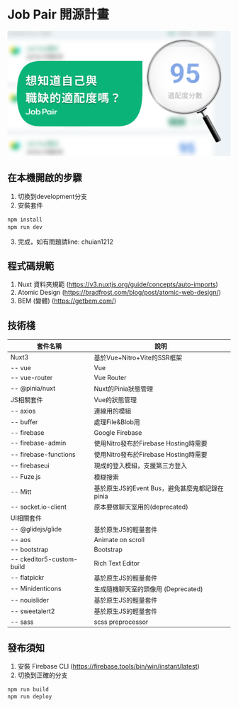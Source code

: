 # Job Pair 開源計畫
![Job Pair Logo](./assets/ogImageJob.png)

## 在本機開啟的步驟
1. 切換到development分支
2. 安裝套件
```javascript
npm install
npm run dev
```
3. 完成，如有問題請line: chuian1212

## 程式碼規範
1. Nuxt 資料夾規範 (https://v3.nuxtjs.org/guide/concepts/auto-imports)
2. Atomic Design (https://bradfrost.com/blog/post/atomic-web-design/)
3. BEM (變體) (https://getbem.com/)

## 技術棧
| 套件名稱                   | 說明                                           |
| -------------------------- | ---------------------------------------------- |
| Nuxt3                      | 基於Vue+Nitro+Vite的SSR框架                    |
| --  vue                    | Vue                                            |
| --  vue-router             | Vue Router                                     |
| --  @pinia/nuxt            | Nuxt的Pinia狀態管理                            |
| JS相關套件                 | Vue的狀態管理                                  |
| --  axios                  | 連線用的模組                                   |
| --  buffer                 | 處理File&Blob用                                |
| --  firebase               | Google Firebase                                |
| --  firebase-admin         | 使用Nitro發布於Firebase Hosting時需要          |
| --  firebase-functions     | 使用Nitro發布於Firebase Hosting時需要          |
| --  firebaseui             | 現成的登入模組，支援第三方登入                 |
| --  Fuze.js                | 模糊搜索                                       |
| --  Mitt                   | 基於原生JS的Event Bus，避免甚麼鬼都記錄在pinia |
| --  socket.io-client       | 原本要做聊天室用的(deprecated)                 |
| UI相關套件                 |                                                |
| --  @glidejs/glide         | 基於原生JS的輕量套件                           |
| --  aos                    | Animate on scroll                              |
| --  bootstrap              | Bootstrap                                      |
| --  ckeditor5-custom-build | Rich Text Editor                               |
| --  flatpickr              | 基於原生JS的輕量套件                           |
| --  Minidenticons          | 生成隨機聊天室的頭像用 (Deprecated)            |
| --  nouislider             | 基於原生JS的輕量套件                           |
| --  sweetalert2            | 基於原生JS的輕量套件                           |
| --  sass                   | scss preprocessor                              |

## 發布須知
1. 安裝 Firebase CLI (https://firebase.tools/bin/win/instant/latest)
2. 切換到正確的分支
```
npm run build
npm run deploy
```